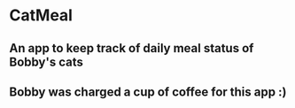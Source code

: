 # CatMeal

## An app to keep track of daily meal status of Bobby's cats
## Bobby was charged a cup of coffee for this app :)
